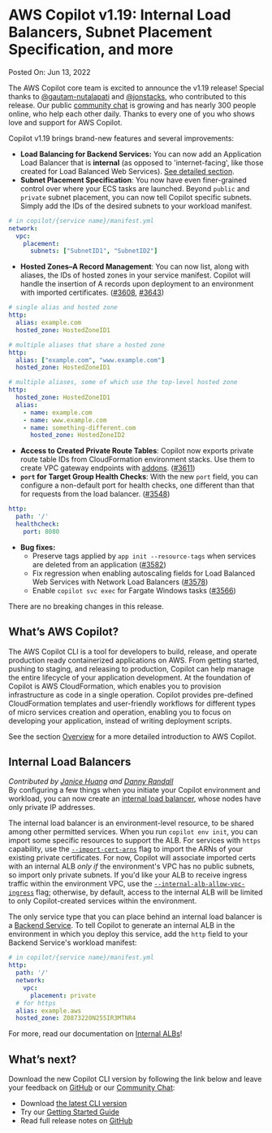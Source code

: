 # AWS Copilot v1.19: Internal Load Balancers, Subnet Placement Specification, and more

Posted On: Jun 13, 2022

The AWS Copilot core team is excited to announce the v1.19 release!
Special thanks to [@gautam-nutalapati](https://github.com/gautam-nutalapati) and [@jonstacks](https://github.com/jonstacks), who contributed to this release.
Our public [сommunity сhat](https://gitter.im/aws/copilot-cli) is growing and has nearly 300 people online,
who help each other daily. Thanks to every one of you who shows love and support for AWS Copilot.

Copilot v1.19 brings brand-new features and several improvements:

* **Load Balancing for Backend Services:** You can now add an Application Load Balancer that is **internal** (as opposed to 'internet-facing', like those created for Load Balanced Web Services). [See detailed section](./#internal-load-balancers).
* **Subnet Placement Specification**:
You now have even finer-grained control over where your ECS tasks are launched. Beyond `public` and `private` subnet placement, you can now tell Copilot specific subnets. Simply add the IDs of the desired subnets to your workload manifest.
```yaml
# in copilot/{service name}/manifest.yml
network:
  vpc:
    placement:
      subnets: ["SubnetID1", "SubnetID2"]
```
* **Hosted Zones–A Record Management**:
You can now list, along with aliases, the IDs of hosted zones in your service manifest. Copilot will handle the insertion of A records upon deployment to an environment with imported certificates. ([#3608](https://github.com/aws/copilot-cli/pull/3608), [#3643](https://github.com/aws/copilot-cli/pull/3643))
```yaml
# single alias and hosted zone
http:
  alias: example.com
  hosted_zone: HostedZoneID1

# multiple aliases that share a hosted zone
http:
  alias: ["example.com", "www.example.com"]
  hosted_zone: HostedZoneID1

# multiple aliases, some of which use the top-level hosted zone
http:
  hosted_zone: HostedZoneID1
  alias:
    - name: example.com
    - name: www.example.com
    - name: something-different.com
      hosted_zone: HostedZoneID2
```
* **Access to Created Private Route Tables**:
Copilot now exports private route table IDs from CloudFormation environment stacks. Use them to create VPC gateway endpoints with [addons](../docs/developing/addons/modeling.en.md). ([#3611](https://github.com/aws/copilot-cli/pull/3611))
* **`port` for Target Group Health Checks**:
With the new `port` field, you can configure a non-default port for health checks, one different than that for requests from the load balancer. ([#3548](https://github.com/aws/copilot-cli/pull/3548))
```yaml
http:
  path: '/'
  healthcheck:
    port: 8080
```

* **Bug fixes:**
    * Preserve tags applied by `app init --resource-tags` when services are deleted from an application ([#3582](https://github.com/aws/copilot-cli/pull/3582))
    * Fix regression when enabling autoscaling fields for Load Balanced Web Services with Network Load Balancers ([#3578](https://github.com/aws/copilot-cli/pull/3578))
    * Enable `copilot svc exec` for Fargate Windows tasks ([#3566](https://github.com/aws/copilot-cli/pull/3566))

There are no breaking changes in this release.

## What’s AWS Copilot?

The AWS Copilot CLI is a tool for developers to build, release, and operate production ready containerized applications on AWS.
From getting started, pushing to staging, and releasing to production, Copilot can help manage the entire lifecycle of your application development.
At the foundation of Copilot is AWS CloudFormation, which enables you to provision infrastructure as code in a single operation.
Copilot provides pre-defined CloudFormation templates and user-friendly workflows for different types of micro services creation and operation,
enabling you to focus on developing your application, instead of writing deployment scripts.

See the section [Overview](../docs/concepts/overview.en.md) for a more detailed introduction to AWS Copilot.

## Internal Load Balancers
_Contributed by [Janice Huang](https://github.com/huanjani) and [Danny Randall](https://github.com/dannyrandall)_  
By configuring a few things when you initiate your Copilot environment and workload, you can now create an [internal load balancer](https://docs.aws.amazon.com/elasticloadbalancing/latest/classic/elb-internal-load-balancers.html), whose nodes have only private IP addresses.

The internal load balancer is an environment-level resource, to be shared among other permitted services. When you run `copilot env init`, you can import some specific resources to support the ALB. For services with `https` capability, use the [`--import-cert-arns`](../docs/commands/env-init.en.md#what-are-the-flags) flag to import the ARNs of your existing private certificates.  For now, Copilot will associate imported certs with an internal ALB *only if* the environment's VPC has no public subnets, so import only private subnets. If you'd like your ALB to receive ingress traffic within the environment VPC, use the [`--internal-alb-allow-vpc-ingress`](../docs/commands/env-init.en.md#what-are-the-flags) flag; otherwise, by default, access to the internal ALB will be limited to only Copilot-created services within the environment.

The only service type that you can place behind an internal load balancer is a [Backend Service](../docs/concepts/services.en.md#backend-service). To tell Copilot to generate an internal ALB in the environment in which you deploy this service, add the `http` field to your Backend Service's workload manifest:

```yaml
# in copilot/{service name}/manifest.yml
http:
  path: '/'
  network:
    vpc:
      placement: private
  # for https
  alias: example.aws
  hosted_zone: Z0873220N255IR3MTNR4
```
For more, read our documentation on [Internal ALBs](../docs/developing/internal-albs.en.md)!

## What’s next?

Download the new Copilot CLI version by following the link below and leave your feedback on [GitHub](https://github.com/aws/copilot-cli/) or our [Community Chat](https://gitter.im/aws/copilot-cli):

* Download [the latest CLI version](../docs/getting-started/install.en.md)
* Try our [Getting Started Guide](../docs/getting-started/first-app-tutorial.en.md)
* Read full release notes on [GitHub](https://github.com/aws/copilot-cli/releases/tag/v1.19.0)
